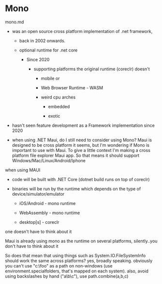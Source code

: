 # Mono

mono.md

*   was an open source cross platform implementation of .net framework, 

    *   back in 2002 onwards. 
    
    *   optional runtime for .net core
    
        *   Since 2020 
        
            *   supporting platforms the original runtime (coreclr) doesn't
        
                *   mobile or 
            
                *   Web Browser Runtime - WASM 
            
                *   weird cpu arches 
            
                    *   embedded

                    *   exotic

*   hasn't seen feature development as a Framework implementation since 2020

*   when using .NET Maui, do I still need to consider using Mono? Maui is designed to be cross platform it seems, but I'm wondering if Mono is  important to use with Maui.
To give a little context I'm making a cross platform file explorer Maui app. So that means it should support Windows/Mac/Linux/Android/Iphone

when using MAUI 

- code will be built with .NET Core (dotnet build runs on top of  coreclr)

- binaries will be run by the runtime which depends on the type of device/simulator/emulator 

  - iOS/Android - mono runtime

  - WebAssembly - mono runtime

  - desktop[s] - coreclr

one doesn't have to think about it

Maui is already using mono as the runtime on several platforms, silently..you don't have to think about it

So does that mean that using things such as System.IO.FileSystemInfo should work the same across platforms?
yes, broadly speaking. obviously you can't use "c:\foo" as a path on non-windows (use environment.specialfolders, that's mapped on each system). also, avoid using backslashes by hand ("a\b\c"), use path.combine(a,b,c)


